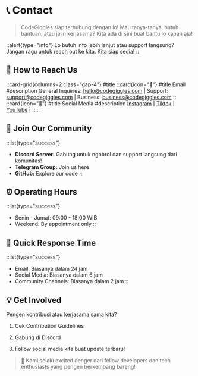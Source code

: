 # 📞 Contact

> CodeGiggles siap terhubung dengan lo! Mau tanya-tanya, butuh bantuan, atau jalin kerjasama? Kita ada di sini buat bantu lo kapan aja!



::alert{type="info"} 
Lo butuh info lebih lanjut atau support langsung? Jangan ragu untuk reach out ke kita. Kita siap sedia! 
::

## 💬 How to Reach Us

::card-grid{columns=2 class="gap-4"} 
#title 
::card{icon="📧"} 
#title 
Email 
#description
General Inquiries: hello@codegiggles.com | 
Support: support@codegiggles.com | 
Business: business@codegiggles.com 
:: 
::card{icon="💬"} 
#title 
Social Media 
#description
[Instagram](https://www.instagram.com/codegiggles/) |
[Tiktok](https://www.tiktok.com/@codegiggles?_t=ZS-8sE45W8ekaN&_r=1) |
[YouTube](https://youtube.com/@codegigles?si=c-HziEbDSRYmEwlX) |
:: 
::


## 👥 Join Our Community

::list{type="success"}
- **Discord Server:** Gabung untuk ngobrol dan support langsung dari komunitas!
- **Telegram Group:** Join us here
- **GitHub:** Explore our code 
::


## ⏰ Operating Hours

::list{type="success"}
- Senin - Jumat: 09:00 - 18:00 WIB
- Weekend: By appointment only 
::


## 🚀 Quick Response Time

::list{type="success"}
- Email: Biasanya dalam 24 jam
- Social Media: Biasanya dalam 6 jam
- Community Channels: Biasanya dalam 2 jam 
::


## 💡 Get Involved

Pengen kontribusi atau kerjasama sama kita?

1. Cek Contribution Guidelines


2. Gabung di Discord


3. Follow social media kita buat update terbaru!



> 💪 Kami selalu excited denger dari fellow developers dan tech enthusiasts yang pengen berkembang bareng!